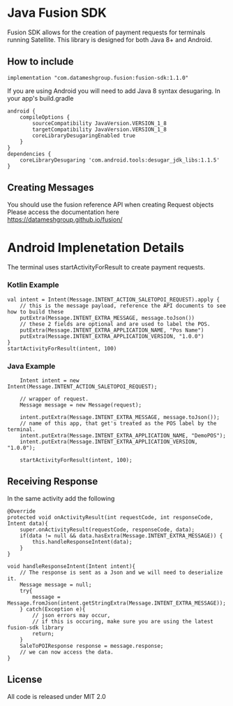 # Java Fusion SDK

Fusion SDK allows for the creation of payment requests for terminals running Satellite.
This library is designed for both Java 8+ and Android.

## How to include

    implementation "com.datameshgroup.fusion:fusion-sdk:1.1.0"

If you are using Android you will need to add Java 8 syntax desugaring.
In your app's build.gradle

    android {
		compileOptions {
			sourceCompatibility JavaVersion.VERSION_1_8
			targetCompatibility JavaVersion.VERSION_1_8
			coreLibraryDesugaringEnabled true
		}
	}
	dependencies {
		coreLibraryDesugaring 'com.android.tools:desugar_jdk_libs:1.1.5'
	}

## Creating Messages
You should use the fusion reference API when creating Request objects  
Please access the documentation here https://datameshgroup.github.io/fusion/

# Android Implenetation Details
The terminal uses startActivityForResult to create payment requests.
### Kotlin Example
    val intent = Intent(Message.INTENT_ACTION_SALETOPOI_REQUEST).apply {
		// this is the message payload, reference the API documents to see how to build these
		putExtra(Message.INTENT_EXTRA_MESSAGE, message.toJson())
		// these 2 fields are optional and are used to label the POS.
		putExtra(Message.INTENT_EXTRA_APPLICATION_NAME, "Pos Name")
		putExtra(Message.INTENT_EXTRA_APPLICATION_VERSION, "1.0.0")
	}
	startActivityForResult(intent, 100)

### Java Example


        Intent intent = new Intent(Message.INTENT_ACTION_SALETOPOI_REQUEST);

        // wrapper of request.
        Message message = new Message(request);

        intent.putExtra(Message.INTENT_EXTRA_MESSAGE, message.toJson());
        // name of this app, that get's treated as the POS label by the terminal.
        intent.putExtra(Message.INTENT_EXTRA_APPLICATION_NAME, "DemoPOS");
        intent.putExtra(Message.INTENT_EXTRA_APPLICATION_VERSION, "1.0.0");

        startActivityForResult(intent, 100);

## Receiving Response
In the same activity add the following  

    @Override
    protected void onActivityResult(int requestCode, int responseCode, Intent data){
        super.onActivityResult(requestCode, responseCode, data);
        if(data != null && data.hasExtra(Message.INTENT_EXTRA_MESSAGE)) {
            this.handleResponseIntent(data);
        }
    }

	void handleResponseIntent(Intent intent){
	    // The response is sent as a Json and we will need to deserialize it.
	    Message message = null;
	    try{
	        message = Message.fromJson(intent.getStringExtra(Message.INTENT_EXTRA_MESSAGE));
	    } catch(Exception e){
	        // json errors may occur,
	        // if this is occuring, make sure you are using the latest fusion-sdk library
	        return;
	    }
	    SaleToPOIResponse response = message.response;
	    // we can now access the data.
	}

## License
All code is released under MIT 2.0
